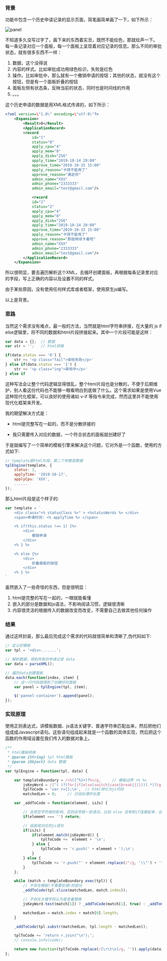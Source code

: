 ### 背景

功能中包含一个历史申请记录的显示页面，简笔画简单画了一下，如下所示：


![panel](https://user-images.githubusercontent.com/25732253/66994814-7bc03980-f100-11e9-8edc-e4b5427b8ebb.jpg)

不知道多久没写过字了，画下来的东西着实丑，既然不能绘色，那就绘声一下。
每一条记录对应一个面板，每一个面板上呈现着对应记录的信息。那么不同的审批状态，就有很多东西不一样：

1. 数据，这个没得说
2. 内容的样式。比如审批成功用绿色标识，失败是红色
3. 操作。比如审批中，那么就有一个撤销申请的按钮；其他的状态，就没有这个按钮，但是有一个面板折叠的按钮
4. 面板左侧有状态条，反映当前的状态，同时也是时间线的作用
5. 。。。

这个历史申请的数据是用XML格式传递的，如下所示：

```xml
<?xml version=\"1.0\" encoding=\"utf-8\"?>
	<Expansion>
		<Result>0</Result>
		<ApplicationRecord>
		<record 
			id="1" 
			status="0" 
			apply_cpu="4" 
			apply_mem="8" 
			apply_disk="256" 
			apply_time="2019-10-14 20:00" 
			approve_time="2019-10-15 15:00" 
			apply_reason="卡得不能用了"
			approve_reason="满足你"
			admin_name="XXX" 
			admin_phone="2333333" 
			admin_email="test@gmail.com"/>

			<record 
			id="2" 
			status="2" 
			apply_cpu="4" 
			apply_mem="8" 
			apply_disk="256" 
			apply_time="2019-10-14 20:00" 
			approve_time="2019-10-15 15:00" 
			apply_reason="卡得不能用了"
			approve_reason="那就继续卡着吧"
			admin_name="XXX" 
			admin_phone="2333333" 
			admin_email="test@gmail.com"/>
		</ApplicationRecord>
	</Expansion>
```

所以很明显，要去遍历解析这个XML，去循环创建面板，再根据每条记录里对应的字段，写上正确的内容以及设置不同的样式。

由于某些原因，没有使用任何样式库或者框架，使用原生js编写。

以上是背景。

### 思路

当然这个需求没有难点，最一般的方法，当然就是html字符串拼接，在大量的 js if else逻辑里，将不同的数据和html片段拼接起来。其中一个片段可能是这样：

```js
var data = {};  // 数据
var str = '';   // html拼接

if(data.status === '0') {
    str += '<p class="fail">审核失败</p>'
} else if(data.status === '1') {
    str += '<p class="ing">审核中</p>'
} else if
```

这种写法会让整个代码逻辑显得很乱，整个html片段也是分散的，不便于后期维护，别人看这份代码也不能够一眼看明白到底做了什么。这个需求如果是使用Vue这种现代化框架，可以良好的使用诸如 v-if 等指令来完成，然而这里并不能使用现代化框架来开发。

我的期望解决方式是：

+ html是完整写在一起的，而不是分散拼接的

+ 我只需要传入对应的数据，一个符合状态的面板就创建好了

于是就编写了一个简单的模板引擎来解决这个问题，它对外是一个函数，使用的方式如下:

```js
// tpmplate是html片段，第二个参数是数据
tplEngine(template, {
    status: 1,
    applyTime: '2019-10-17',
    applyCpu: 'XXX',
    ......
});
```

那么html片段是这个样子的:

```js
var template = `
    <div class="<% statusClass %>" > <%statusWords %> </div>
    <span>申请时间: <% applyTime %> </span>

    <% if(this.status !== 1) {%>
        <div>
            撤销申请
        </div>
    <% } %>

    <% else {%>
        <div>
            折叠面板的按钮
        </div>
    <% } %>
`
```

虽然嵌入了一些奇怪的东西，但是很明显：

1. html是完整的写在一起的，一眼就能看懂
2. 嵌入的部分是数据和js语法，不影响阅读习惯，逻辑很清晰
3. 内容很灵活的根据传入的数据改变而改变，不需要自己去做其他任何操作

### 结果

通过这样封装，那么最后完成这个需求的代码就很简单和清晰了,伪代码如下:

```js
// 定义好模板
var tpl = '<div>.......';

// 解析数据，得到所有的申请记录 data
var data = parseXML();

// 遍历data创建面板
data.each(function(index, item) {
    // 这一行代码就得到了创建好的面板
    var panel = tplEngine(tpl, item);

    $('pannel-container').append(panel);
});
```

### 实现原理

使用正则表达式，讲模板数据、js语法关键字、普通字符串匹配出来，然后把他们组成成Javascript语句。这些语句组成起来就是一个函数的具体实现，然后把这个函数的作用域设置在我们传入的数据对象上。

```js
/**
 * html模板转换
 * @param {String} tpl html模板
 * @param {Object} data 数据
 */
var tplEngine = function(tpl, data) {

    var templateBoundary = /<%([^%]+)?%>/g,     // 模板边界 <% %>
        jsKeyWord = /(^( )?(for|if|else|switch|case|break|{|}))(.*)?/g,     // js关键字匹配出来
        tplToCode = 'var r=[];\n',  // html转化为js代码
        matchedLen = 0;     // 已经处理的长度

    var _addToCode = function(elememt, isJs) {

        // 去除空字符串的影响，否则会导致一些语法，比如 else 没有和if连接起来，出现报错
        if(elememt === '') return;

        // 组装成对应的js语句
        if(isJs) {
            if(elememt.match(jsKeyWord)) {
                tplToCode +=  elememt + '\n';
            } else {
                tplToCode += 'r.push(' + elememt + ');\n';
            }
        } else {
            tplToCode += 'r.push("' + elememt.replace(/"/g, '\\"') + '");\n';
        }
    };

    while (match = templateBoundary.exec(tpl)) {
        // 不存在模板(不需要处理)的部分
        _addToCode(tpl.slice(matchedLen, match.index));

        // 不存在关键字则认为是变量替换
        jsKeyWord.test(match[1]) ? _addToCode(match[1], true) : _addToCode("this." + match[1], true);

        matchedLen = match.index + match[0].length;
    }

    _addToCode(tpl.substr(matchedLen, tpl.length - matchedLen));

    tplToCode += 'return r.join("\n");'; 
    // console.info(code);

    return new Function(tplToCode.replace(/[\r\t\n]/g, '')).apply(data);
};
```